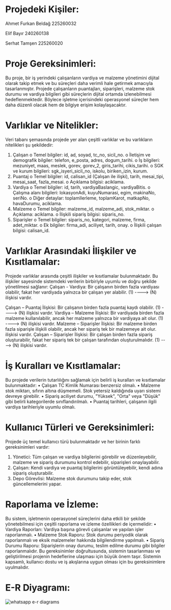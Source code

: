 
# Projedeki Kişiler:

Ahmet Furkan Beldağ 225260032

Elif Bayır   240260138

Serhat Tamşen 225260020

# Proje Gereksinimleri:

Bu proje, bir iş yerindeki çalışanların vardiya ve malzeme yönetimini dijital olarak takip etmek ve bu süreçleri daha verimli hale getirmek amacıyla tasarlanmıştır. Projede çalışanların puantajları, siparişleri, malzeme stok durumu ve vardiya bilgileri gibi süreçlerin dijital ortamda izlenebilmesi hedeflenmektedir. Böylece işletme içerisindeki operasyonel süreçler hem daha düzenli olacak hem de bilgiye erişim kolaylaşacaktır.

# Varlıklar ve Nitelikler:

Veri tabanı şemasında projede yer alan çeşitli varlıklar ve bu varlıkların nitelikleri şu şekildedir:
1.	Çalışan
o	Temel bilgiler: id, ad, soyad, tc_no, sicil_no.
o	İletişim ve demografik bilgiler: telefon, e_posta, adres, dogum_tarihi.
o	İş bilgileri: mezuniyet, maas, meslek, gorev, gorev_2, giris_tarihi, cikis_tarihi.
o	SGK ve kurum bilgileri: sgk_isyeri_sicil_no, iskolu, biriken_izin, kurum.
2.	Puantaj
o	Temel bilgiler: id, calisan_id (Çalışan ile ilişki), tarih, mesai_tipi, mesai_saat, fazla_mesai.
o	Açıklama bilgisi: aciklama.
3.	Vardiya
o	Temel bilgiler: id, tarih, vardiyaBaslangic, vardiyaBitis.
o	Çalışma alanı bilgileri: lokasyonAdi, kuyuNumarasi, egim, makinaNo, seriNo.
o	Diğer detaylar: toplamIlerleme, toplamKarot, matkapNo, havaDurumu, aciklama.
4.	Malzeme
o	Temel bilgiler: malzeme_id, malzeme_adi, stok_miktar.
o	Açıklama: aciklama.
o	İlişkili sipariş bilgisi: siparis_no.
5.	Siparişler
o	Temel bilgiler: siparis_no, kategori, malzeme, firma, adet_miktar.
o	Ek bilgiler: firma_adi, aciliyet, tarih, onay.
o	İlişkili çalışan bilgisi: calisan_id.

# Varlıklar Arasındaki İlişkiler ve Kısıtlamalar:

Projede varlıklar arasında çeşitli ilişkiler ve kısıtlamalar bulunmaktadır. Bu ilişkiler sayesinde sistemdeki verilerin birbiriyle uyumlu ve doğru şekilde yönetilmesi sağlanır:
Çalışan - Vardiya:
Bir çalışanın birden fazla vardiyası olabilir, fakat her vardiyada yalnızca bir çalışan yer alabilir. (1) ----> (N) ilişkisi vardır.

Çalışan – Puantaj İlişkisi:
 Bir çalışanın birden fazla puantaj kaydı olabilir. (1) ----> (N) ilişkisi vardır.
Vardiya – Malzeme İlişkisi:
 Bir vardiyada birden fazla malzeme kullanılabilir, ancak her malzeme yalnızca bir vardiyaya ait olur. (1) ----> (N) ilişkisi vardır.
Malzeme – Siparişler İlişkisi: 
Bir malzeme birden fazla siparişle ilişkili olabilir, ancak her sipariş tek bir malzemeye ait olur. ilişkisi vardır.
Çalışan – Siparişler İlişkisi: 
Bir çalışan birden fazla sipariş oluşturabilir, fakat her sipariş tek bir çalışan tarafından oluşturulmalıdır. (1) ----> (N) ilişkisi vardır.

# İş Kuralları ve Kısıtlamalar:

Bu projede verilerin tutarlılığını sağlamak için belirli iş kuralları ve kısıtlamalar bulunmaktadır:
•	Çalışan TC Kimlik Numarası benzersiz olmalı.
•	Malzeme stok miktarı, sıfırın altına düşmemeli. Stok yetersiz kaldığında uyarı sistemi devreye girebilir.
•	Sipariş aciliyet durumu, "Yüksek", "Orta" veya "Düşük" gibi belirli kategorilerde sınıflandırılmalı.
•	Puantaj tarihleri, çalışanın ilgili vardiya tarihleriyle uyumlu olmalı.

# Kullanıcı Türleri ve Gereksinimleri:

Projede üç temel kullanıcı türü bulunmaktadır ve her birinin farklı gereksinimleri vardır:
1.	Yönetici: Tüm çalışan ve vardiya bilgilerini görebilir ve düzenleyebilir, malzeme ve sipariş durumunu kontrol edebilir, siparişleri onaylayabilir.
2.	Çalışan: Kendi vardiya ve puantaj bilgilerini görüntüleyebilir, kendi adına sipariş oluşturabilir.
3.	Depo Görevlisi: Malzeme stok durumunu takip eder, stok güncellemelerini yapar.

# Raporlama ve İzleme:

Bu sistem, işletmenin operasyonel süreçlerini daha etkili bir şekilde yönetebilmesi için çeşitli raporlama ve izleme özellikleri de içermelidir:
•	Vardiya Raporları: Vardiya başına görevli çalışanlar ve yapılan işler raporlanmalı.
•	Malzeme Stok Raporu: Stok durumu periyodik olarak raporlanmalı ve eksik malzemeler hakkında bilgilendirme yapılmalı.
•	Sipariş Durumu Raporu: Siparişlerin onay durumu, teslim edilme durumu gibi bilgiler raporlanmalıdır.
Bu gereksinimler doğrultusunda, sistemin tasarlanması ve geliştirilmesi projenin hedeflerine ulaşması için büyük önem taşır. Sistemin kapsamlı, kullanıcı dostu ve iş akışlarına uygun olması için bu gereksinimlere uyulmalıdır.

# E-R Diyagramı:

![whatsapp e-r diagrams](https://github.com/user-attachments/assets/c7882139-bbf2-47e8-8ad8-f1beafb0d413)


